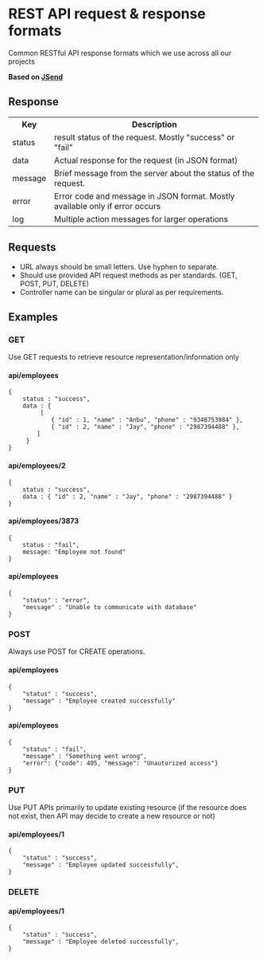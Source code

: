 # REST API request & response formats
Common RESTful API response formats which we use across all our projects

**Based on [JSend](https://github.com/omniti-labs/jsend)**

## Response
<table>
<tr>
    <th>Key</th><th>Description</th>
</tr>
<tr>
    <td>status</td>
    <td>result status of the request. Mostly "success" or "fail"</td>
</tr>
<tr>
    <td>data</td>
    <td>Actual response for the request (in JSON format)</td>
</tr>
<tr>
    <td>message</td>
    <td>Brief message from the server about the status of the request.</td>
</tr>
<tr>
    <td>error</td>
    <td>Error code and message in JSON format. Mostly available only if error occurs</td>
</tr>
<tr>
    <td>log</td>
    <td>Multiple action messages for larger operations</td>
</tr>
</table>

## Requests ##
 - URL always should be small letters. Use hyphen to separate.
 - Should use provided API request methods as per standards. (GET, POST, PUT, DELETE)
 - Controller name can be singular or plural as per requirements.

## Examples

### GET ### 
Use GET requests to retrieve resource representation/information only

#### api/employees ####
```
{
    status : "success",
    data : {
         [
            { "id" : 1, "name" : "Anbu", "phone" : "9348753984" },
            { "id" : 2, "name" : "Jay", "phone" : "2987394488" },
        ]
     }
}
```
#### api/employees/2 ####
```
{
    status : "success",
    data : { "id" : 2, "name" : "Jay", "phone" : "2987394488" }
}
```
#### api/employees/3873 ####
```
{
    status : "fail",
    message: "Employee not found"
}
```

#### api/employees ####
```
{
    "status" : "error",
    "message" : "Unable to communicate with database"
}
```
### POST ###
Always use POST for CREATE operations.

#### api/employees ####
```
{
    "status" : "success",
    "message" : "Employee created successfully"
}
```
#### api/employees ####
```
{
    "status" : "fail",
    "message" : "Something went wrong",
    "error": {"code": 405, "message": "Unautorized access"}
}
```

### PUT ###
Use PUT APIs primarily to update existing resource 
(if the resource does not exist, then API may decide to create a new resource or not)

#### api/employees/1 ####
```
{
    "status" : "success",
    "message" : "Employee updated successfully",
}
```

### DELETE ###

#### api/employees/1 ####
```
{
    "status" : "success",
    "message" : "Employee deleted successfully",
}
```